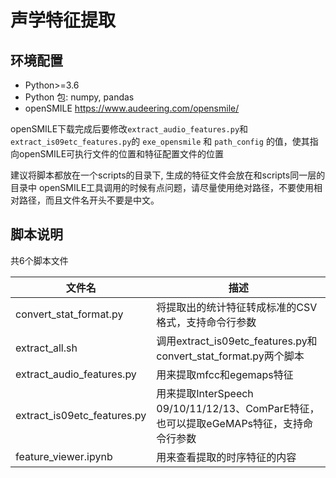 # 声学特征提取

## 环境配置

* Python>=3.6
* Python 包: numpy, pandas
* openSMILE https://www.audeering.com/opensmile/

openSMILE下载完成后要修改`extract_audio_features.py`和`extract_is09etc_features.py`的
`exe_opensmile` 和 `path_config` 的值，使其指向openSMILE可执行文件的位置和特征配置文件的位置

建议将脚本都放在一个scripts的目录下, 生成的特征文件会放在和scripts同一层的目录中
openSMILE工具调用的时候有点问题，请尽量使用绝对路径，不要使用相对路径，而且文件名开头不要是中文。

## 脚本说明

共6个脚本文件

| 文件名                        | 描述                                               |
|     ---                       | ---                                                |
| convert_stat_format.py        | 将提取出的统计特征转成标准的CSV格式，支持命令行参数     |
| extract_all.sh                | 调用extract_is09etc_features.py和convert_stat_format.py两个脚本   |
| extract_audio_features.py     | 用来提取mfcc和egemaps特征     |
| extract_is09etc_features.py   | 用来提取InterSpeech 09/10/11/12/13、ComParE特征，也可以提取eGeMAPs特征，支持命令行参数   |
| feature_viewer.ipynb          | 用来查看提取的时序特征的内容     |
